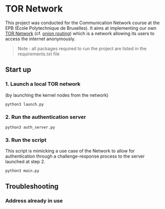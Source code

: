 # TOR Network 

This project was conducted for the Communication Network course at the EPB (École Polytechnique de Bruxelles). 
It aims at implementing our own 
[TOR Network](https://en.wikipedia.org/wiki/Tor_(network)) 
(cf. [onion routing](https://en.wikipedia.org/wiki/Onion_routing))
which is a network allowing its users to access the internet anonymously.

> Note : all packages required to run the project are listed in the requirements.txt file

## Start up

### 1. Launch a local TOR network 

(by launching the kernel nodes from the network)
```
python3 launch.py
```

### 2. Run the authentication server

```
python3 auth_server.py
```


### 3. Run the script

This script is mimicking a use case of the Network to allow for authentication
through a challenge-response process to the server launched at step 2.
```
python3 main.py
```


## Troubleshooting

### Address already in use
